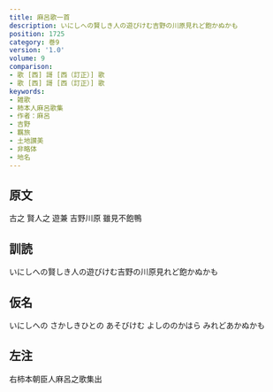 ```yaml
---
title: 麻呂歌一首
description: いにしへの賢しき人の遊びけむ吉野の川原見れど飽かぬかも
position: 1725
category: 巻9
version: '1.0'
volume: 9
comparison:
- 歌 [西] 謌 [西（訂正）] 歌
- 歌 [西] 謌 [西（訂正）] 歌
keywords:
- 雑歌
- 柿本人麻呂歌集
- 作者：麻呂
- 吉野
- 羈旅
- 土地讃美
- 非略体
- 地名
---
```


## 原文

古之 賢人之 遊兼 吉野川原 雖見不飽鴨

## 訓読

いにしへの賢しき人の遊びけむ吉野の川原見れど飽かぬかも

## 仮名

いにしへの さかしきひとの あそびけむ よしののかはら みれどあかぬかも

## 左注

右柿本朝臣人麻呂之歌集出

